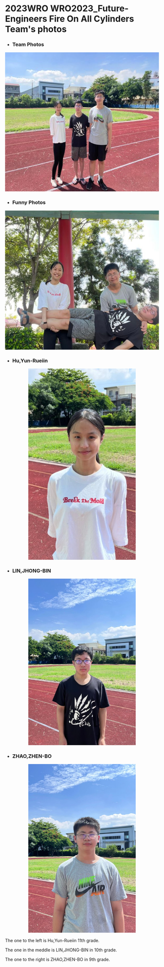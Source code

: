 2023WRO WRO2023_Future-Engineers Fire On All Cylinders  
Team's photos  
====
- ### Team Photos  
<div align="center"><img src="team_photo.jpg" width = "562" height = "456" alt="圖體照"  />  </div>

- ### Funny Photos  
<div align="center"><img src="funny_photo.jpg" width = "562" height = "456" alt="趣味照" /> </div>

- ### Hu,Yun-Rueiin
<div align="center"><img src="Hu.jpg" width = "70%"  alt="胡允瑞"  />  </div>

- ### LIN,JHONG-BIN
<div align="center"><img src="lin.jpg" width = "70%"  alt="林仲斌"  /> </div>

- ### ZHAO,ZHEN-BO
<div align="center"><img src="Bo.jpg" width = "70%"  alt="趙振博"  /> </div>

The one to the left is Hu,Yun-Rueiin 11th grade.

The one in the meddle is LIN,JHONG-BIN in 10th grade.

The one to the right is ZHAO,ZHEN-BO in 9th grade.

